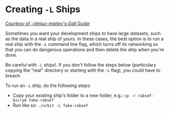 # Creating `-L` Ships
[_Courtesy of ~timluc-miptev's Gall Guide_](https://github.com/timlucmiptev/gall-guide/blob/master/workflow.md#-l-ships)

Sometimes you want your development ships to have large datasets, such as the data in a real ship of yours. In these cases, the best option is to run a real ship with the `-L` command line flag, which turns off its networking so that you can do dangerous operations and then delete the ship when you're done.

Be careful with `-L` ships!. If you don't follow the steps below (particulary copying the "real" directory or starting with the `-L` flag), you could have to breach.

To run an `-L` ship, do the following steps:

* Copy your existing ship's folder to a new folder, e.g.: `cp -r rabsef-bicrym fake-rabsef`
* Run like so: `./urbit -L fake-rabsef`
